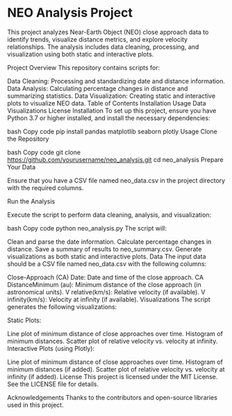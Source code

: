 # NEO Analysis Project
This project analyzes Near-Earth Object (NEO) close approach data to identify trends, visualize distance metrics, and explore velocity relationships. The analysis includes data cleaning, processing, and visualization using both static and interactive plots.

Project Overview
This repository contains scripts for:

Data Cleaning: Processing and standardizing date and distance information.
Data Analysis: Calculating percentage changes in distance and summarizing statistics.
Data Visualization: Creating static and interactive plots to visualize NEO data.
Table of Contents
Installation
Usage
Data
Visualizations
License
Installation
To set up this project, ensure you have Python 3.7 or higher installed, and install the necessary dependencies:

bash
Copy code
pip install pandas matplotlib seaborn plotly
Usage
Clone the Repository

bash
Copy code
git clone https://github.com/yourusername/neo_analysis.git
cd neo_analysis
Prepare Your Data

Ensure that you have a CSV file named neo_data.csv in the project directory with the required columns.

Run the Analysis

Execute the script to perform data cleaning, analysis, and visualization:

bash
Copy code
python neo_analysis.py
The script will:

Clean and parse the date information.
Calculate percentage changes in distance.
Save a summary of results to neo_summary.csv.
Generate visualizations as both static and interactive plots.
Data
The input data should be a CSV file named neo_data.csv with the following columns:

Close-Approach (CA) Date: Date and time of the close approach.
CA DistanceMinimum (au): Minimum distance of the close approach (in astronomical units).
V relative(km/s): Relative velocity (if available).
V infinity(km/s): Velocity at infinity (if available).
Visualizations
The script generates the following visualizations:

Static Plots:

Line plot of minimum distance of close approaches over time.
Histogram of minimum distances.
Scatter plot of relative velocity vs. velocity at infinity.
Interactive Plots (using Plotly):

Line plot of minimum distance of close approaches over time.
Histogram of minimum distances (if added).
Scatter plot of relative velocity vs. velocity at infinity (if added).
License
This project is licensed under the MIT License. See the LICENSE file for details.

Acknowledgements
Thanks to the contributors and open-source libraries used in this project.
